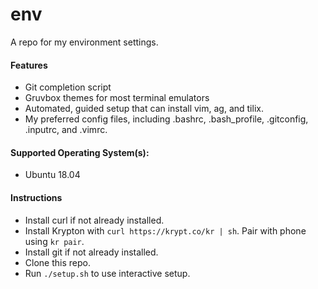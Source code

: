 # env
A repo for my environment settings.

#### Features
  - Git completion script
  - Gruvbox themes for most terminal emulators
  - Automated, guided setup that can install vim, ag, and tilix.
  - My preferred config files, including .bashrc, .bash_profile, .gitconfig, .inputrc, and .vimrc.

#### Supported Operating System(s):
  - Ubuntu 18.04

#### Instructions
  - Install curl if not already installed.
  - Install Krypton with `curl https://krypt.co/kr | sh`. Pair with phone using `kr pair`.
  - Install git if not already installed.
  - Clone this repo.
  - Run `./setup.sh` to use interactive setup.
